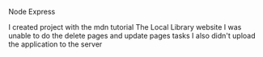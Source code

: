 Node Express

I created project with the mdn tutorial The Local Library website
I was unable to do the delete pages and update pages tasks
I also didn't upload the application to the server

